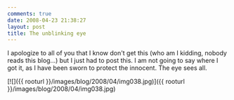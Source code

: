 ```yaml
---
comments: true
date: 2008-04-23 21:38:27
layout: post
title: The unblinking eye
---
```


I apologize to all of you that I know don't get this (who am I kidding, nobody reads this blog...) but I just had to post this. I am not going to say where I got it, as I have been sworn to protect the innocent. The eye sees all.

[![]({{ rooturl }}/images/blog/2008/04/img038.jpg)]({{ rooturl }}/images/blog/2008/04/img038.jpg)
